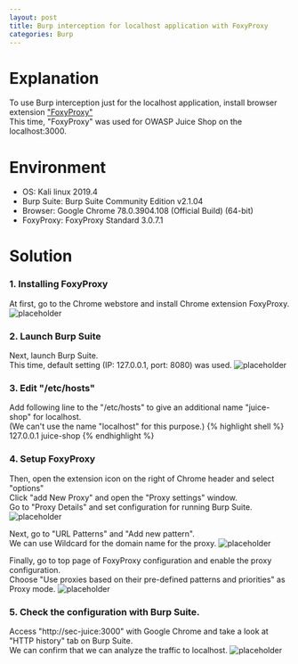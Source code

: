 ```yaml
---
layout: post
title: Burp interception for localhost application with FoxyProxy
categories: Burp
---
```


# Explanation
To use Burp interception just for the localhost application, install browser extension <a href="https://getfoxyproxy.org/">"FoxyProxy"</a><br>
This time, "FoxyProxy" was used for OWASP Juice Shop on the localhost:3000.

# Environment
* OS: Kali linux 2019.4
* Burp Suite: Burp Suite Community Edition v2.1.04
* Browser: Google Chrome 78.0.3904.108 (Official Build) (64-bit)
* FoxyProxy: FoxyProxy Standard 3.0.7.1 

# Solution

### 1. Installing FoxyProxy

At first, go to the Chrome webstore and install Chrome extension FoxyProxy.
![placeholder](https://media.githubusercontent.com/media/inar1/inar1.github.io/master/public/images/2019-12-12/2019-12-11-23-36-55.png)

### 2. Launch Burp Suite

Next, launch Burp Suite.<br>
This time, default setting (IP: 127.0.0.1, port: 8080) was used.
![placeholder](https://media.githubusercontent.com/media/inar1/inar1.github.io/master/public/images/2019-12-12/2019-12-12-01-27-55.png)

### 3. Edit "/etc/hosts"

Add following line to the "/etc/hosts" to give an additional name "juice-shop" for localhost.<br>
(We can't use the name "localhost" for this purpose.)
{% highlight shell %}
127.0.0.1 juice-shop
{% endhighlight %}

### 4. Setup FoxyProxy

Then, open the extension icon on the right of Chrome header and select "options"<br>
Click "add New Proxy" and open the "Proxy settings" window.<br>
Go to "Proxy Details" and set configuration for running Burp Suite.
![placeholder](https://media.githubusercontent.com/media/inar1/inar1.github.io/master/public/images/2019-12-12/2019-12-12-00-03-48.png)

Next, go to "URL Patterns" and "Add new pattern".<br>
We can use Wildcard for the domain name for the proxy.
![placeholder](https://media.githubusercontent.com/media/inar1/inar1.github.io/master/public/images/2019-12-12/2019-12-12-01-24-17.png)

Finally, go to top page of FoxyProxy configuration and enable the proxy configuration.<br>
Choose "Use proxies based on their pre-defined patterns and priorities" as Proxy mode.
![placeholder](https://media.githubusercontent.com/media/inar1/inar1.github.io/master/public/images/2019-12-12/2019-12-12-00-08-47.png)

### 5. Check the configuration with Burp Suite.

Access "http://sec-juice:3000" with Google Chrome and take a look at "HTTP history" tab on Burp Suite.<br>
We can confirm that we can analyze the traffic to localhost.
![placeholder](https://media.githubusercontent.com/media/inar1/inar1.github.io/master/public/images/2019-12-12/2019-12-12-01-23-33.png)
